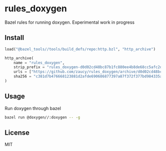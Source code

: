 # rules_doxygen

Bazel rules for running doxygen. Experimental work in progress

## Install

```python
load("@bazel_tools//tools/build_defs/repo:http.bzl", "http_archive")

http_archive(
    name = "rules_doxygen",
    strip_prefix = "rules_doxygen-d0d02cd48bc87b1fc880ee4b8de68cc5afc2d8c2",
    urls = ["https://github.com/zaucy/rules_doxygen/archive/d0d02cd48bc87b1fc880ee4b8de68cc5afc2d8c2.zip"],
    sha256 = "c381d7b476668123881d2afde690686877397a87f372f377bd984335a9cc93fd",
)
```

## Usage

Run doxygen through bazel

```sh
bazel run @doxygen//:doxygen -- -g
```

## License

MIT
